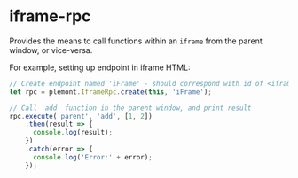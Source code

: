 # iframe-rpc

Provides the means to call functions within an `iframe` from the parent window, or vice-versa.

For example, setting up endpoint in iframe HTML:

```javascript
// Create endpoint named 'iFrame' - should correspond with id of <iframe>
let rpc = plemont.IframeRpc.create(this, 'iFrame');

// Call 'add' function in the parent window, and print result
rpc.execute('parent', 'add', [1, 2])
    .then(result => {
      console.log(result);
    })
    .catch(error => {
      console.log('Error:' + error);
    });
```
